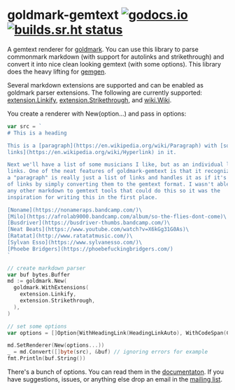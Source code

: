 # goldmark-gemtext [![godocs.io](https://godocs.io/git.sr.ht/~kota/goldmark-gemtext?status.svg)](https://godocs.io/git.sr.ht/~kota/goldmark-gemtext) [![builds.sr.ht status](https://builds.sr.ht/~kota/goldmark-gemtext.svg)](https://builds.sr.ht/~kota/goldmark-gemtext)

A gemtext renderer for [goldmark](https://github.com/yuin/goldmark). You can use
this library to parse commonmark markdown (with support for autolinks and
strikethrough) and convert it into nice clean looking gemtext (with some
options). This library does the heavy lifting for
[gemgen](https://git.sr.ht/~kota/gemgen).

Several markdown extensions are supported and can be enabled as goldmark parser
extensions. The following are currently supported:
[extension.Linkify](https://github.com/yuin/goldmark#built-in-extensions),
[extension.Strikethrough](https://github.com/yuin/goldmark#built-in-extensions),
and [wiki.Wiki](https://git.sr.ht/~kota/goldmark-wiki).

You create a renderer with New(option...) and pass in options:
```go
var src = `
# This is a heading

This is a [paragraph](https://en.wikipedia.org/wiki/Paragraph) with [some
links](https://en.wikipedia.org/wiki/Hyperlink) in it.

Next we'll have a list of some musicians I like, but as an individual list of
links. One of the neat features of goldmark-gemtext is that it recognizes when
a "paragraph" is really just a list of links and handles it as if it's a list
of links by simply converting them to the gemtext format. I wasn't able to find
any other markdown to gemtext tools that could do this so it was the
inspiration for writing this in the first place.

[Noname](https://nonameraps.bandcamp.com/)\
[Milo](https://afrolab9000.bandcamp.com/album/so-the-flies-dont-come)\
[Busdriver](https://busdriver-thumbs.bandcamp.com/)\
[Neat Beats](https://www.youtube.com/watch?v=X6kGg31G0As)\
[Ratatat](http://www.ratatatmusic.com/)\
[Sylvan Esso](https://www.sylvanesso.com/)\
[Phoebe Bridgers](https://phoebefuckingbridgers.com/)
`

// create markdown parser
var buf bytes.Buffer
md := goldmark.New(
  goldmark.WithExtensions(
    extension.Linkify,
    extension.Strikethrough,
  ),
)

// set some options
var options = []Option{WithHeadingLink(HeadingLinkAuto), WithCodeSpan(CodeSpanMarkdown)}

md.SetRenderer(New(options...))
_ = md.Convert([]byte(src), &buf) // ignoring errors for example
fmt.Println(buf.String())
```

There's a bunch of options. You can read them in the
[documentaton](https://godocs.io/git.sr.ht/~kota/goldmark-gemtext). If you have
suggestions, issues, or anything else drop an email in the [mailing
list](https://lists.sr.ht/~kota/gemgen).
